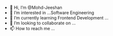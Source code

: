 - 👋 Hi, I’m @Mohd-Jeeshan
- 👀 I’m interested in ...Software Engineering
- 🌱 I’m currently learning Frontend Development ...
- 💞️ I’m looking to collaborate on ...
- 📫 How to reach me ...

<!---
Mohd-Jeeshan/Mohd-Jeeshan is a ✨ special ✨ repository because its `README.md` (this file) appears on your GitHub profile.
You can click the Preview link to take a look at your changes.
--->
